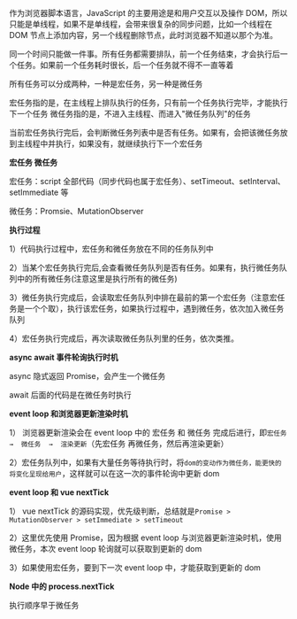 作为浏览器脚本语言，JavaScript 的主要用途是和用户交互以及操作 DOM，所以只能是单线程，如果不是单线程，会带来很复杂的同步问题，比如一个线程在 DOM 节点上添加内容，另一个线程删除节点，此时浏览器不知道以那个为准。

同一个时间只能做一件事。所有任务都需要排队，前一个任务结束，才会执行后一个任务。如果前一个任务耗时很长，后一个任务就不得不一直等着

所有任务可以分成两种，一种是宏任务，另一种是微任务

宏任务指的是，在主线程上排队执行的任务，只有前一个任务执行完毕，才能执行下一个任务 微任务指的是，不进入主线程、而进入"微任务队列"的任务

当前宏任务执行完后，会判断微任务列表中是否有任务。如果有，会把该微任务放到主线程中并执行，如果没有，就继续执行下一个宏任务

**宏任务 微任务**

宏任务：script 全部代码（同步代码也属于宏任务）、setTimeout、setInterval、setImmediate 等

微任务：Promsie、MutationObserver

**执行过程**

1）代码执行过程中，宏任务和微任务放在不同的任务队列中

2）当某个宏任务执行完后,会查看微任务队列是否有任务。如果有，执行微任务队列中的所有微任务(注意这里是执行所有的微任务)

3）微任务执行完成后，会读取宏任务队列中排在最前的第一个宏任务（注意宏任务是一个个取），执行该宏任务，如果执行过程中，遇到微任务，依次加入微任务队列

4）宏任务执行完成后，再次读取微任务队列里的任务，依次类推。

**async await 事件轮询执行时机**

async 隐式返回 Promise，会产生一个微任务

await 后面的代码是在微任务时执行

**event loop 和浏览器更新渲染时机**

1） 浏览器更新渲染会在 event loop 中的 宏任务 和 微任务 完成后进行，即`宏任务 →  微任务  →  渲染更新`（先宏任务 再微任务，然后再渲染更新）

2）宏任务队列中，如果有大量任务等待执行时，将`dom的变动作为微任务，能更快的将变化呈现给用户`，这样就可以在这一次的事件轮询中更新 dom

**event loop 和 vue nextTick**

1） vue nextTick 的源码实现，优先级判断，总结就是`Promise > MutationObserver > setImmediate > setTimeout`

2）这里优先使用 Promise，因为根据 event loop 与浏览器更新渲染时机，使用微任务，本次 event loop 轮询就可以获取到更新的 dom

3）如果使用宏任务，要到下一次 event loop 中，才能获取到更新的 dom

**Node 中的 process.nextTick**

执行顺序早于微任务
